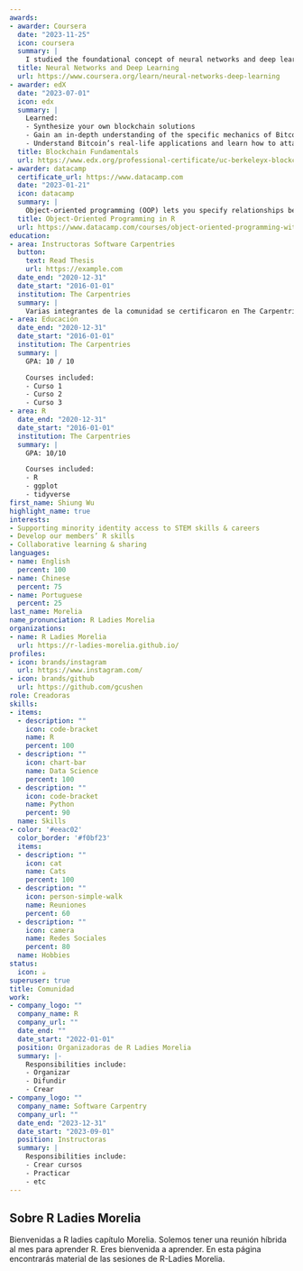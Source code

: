 ```yaml
---
awards:
- awarder: Coursera
  date: "2023-11-25"
  icon: coursera
  summary: |
    I studied the foundational concept of neural networks and deep learning. By the end, I was familiar with the significant technological trends driving the rise of deep learning; build, train, and apply fully connected deep neural networks; implement efficient (vectorized) neural networks; identify key parameters in a neural network’s architecture; and apply deep learning to your own applications.
  title: Neural Networks and Deep Learning
  url: https://www.coursera.org/learn/neural-networks-deep-learning
- awarder: edX
  date: "2023-07-01"
  icon: edx
  summary: |
    Learned:
    - Synthesize your own blockchain solutions
    - Gain an in-depth understanding of the specific mechanics of Bitcoin
    - Understand Bitcoin’s real-life applications and learn how to attack and destroy Bitcoin, Ethereum, smart contracts and Dapps, and alternatives to Bitcoin’s Proof-of-Work consensus algorithm
  title: Blockchain Fundamentals
  url: https://www.edx.org/professional-certificate/uc-berkeleyx-blockchain-fundamentals
- awarder: datacamp
  certificate_url: https://www.datacamp.com
  date: "2023-01-21"
  icon: datacamp
  summary: |
    Object-oriented programming (OOP) lets you specify relationships between functions and the objects that they can act on, helping you manage complexity in your code. This is an intermediate level course, providing an introduction to OOP, using the S3 and R6 systems. S3 is a great day-to-day R programming tool that simplifies some of the functions that you write. R6 is especially useful for industry-specific analyses, working with web APIs, and building GUIs.
  title: Object-Oriented Programming in R
  url: https://www.datacamp.com/courses/object-oriented-programming-with-s3-and-r6-in-r
education:
- area: Instructoras Software Carpentries
  button:
    text: Read Thesis
    url: https://example.com
  date_end: "2020-12-31"
  date_start: "2016-01-01"
  institution: The Carpentries
  summary: |
    Varias integrantes de la comunidad se certificaron en The Carpentries en 2023.
- area: Educación
  date_end: "2020-12-31"
  date_start: "2016-01-01"
  institution: The Carpentries
  summary: |
    GPA: 10 / 10

    Courses included:
    - Curso 1
    - Curso 2
    - Curso 3
- area: R 
  date_end: "2020-12-31"
  date_start: "2016-01-01"
  institution: The Carpentries
  summary: |
    GPA: 10/10

    Courses included:
    - R 
    - ggplot
    - tidyverse
first_name: Shiung Wu
highlight_name: true
interests:
- Supporting minority identity access to STEM skills & careers
- Develop our members’ R skills 
- Collaborative learning & sharing
languages:
- name: English
  percent: 100
- name: Chinese
  percent: 75
- name: Portuguese
  percent: 25
last_name: Morelia
name_pronunciation: R Ladies Morelia
organizations:
- name: R Ladies Morelia
  url: https://r-ladies-morelia.github.io/
profiles:
- icon: brands/instagram
  url: https://www.instagram.com/
- icon: brands/github
  url: https://github.com/gcushen
role: Creadoras
skills:
- items:
  - description: ""
    icon: code-bracket
    name: R
    percent: 100
  - description: ""
    icon: chart-bar
    name: Data Science
    percent: 100
  - description: ""
    icon: code-bracket
    name: Python
    percent: 90
  name: Skills
- color: '#eeac02'
  color_border: '#f0bf23'
  items:
  - description: ""
    icon: cat
    name: Cats
    percent: 100
  - description: ""
    icon: person-simple-walk
    name: Reuniones
    percent: 60
  - description: ""
    icon: camera
    name: Redes Sociales
    percent: 80
  name: Hobbies
status:
  icon: ☕️
superuser: true
title: Comunidad
work:
- company_logo: ""
  company_name: R
  company_url: ""
  date_end: ""
  date_start: "2022-01-01"
  position: Organizadoras de R Ladies Morelia
  summary: |-
    Responsibilities include:
    - Organizar
    - Difundir
    - Crear
- company_logo: ""
  company_name: Software Carpentry
  company_url: ""
  date_end: "2023-12-31"
  date_start: "2023-09-01"
  position: Instructoras
  summary: |
    Responsibilities include:
    - Crear cursos
    - Practicar
    - etc
---
```


## Sobre R Ladies Morelia

Bienvenidas a R ladies capítulo Morelia. Solemos tener una reunión híbrida al mes para aprender R. Eres bienvenida a aprender. En esta página encontrarás material de las sesiones de R-Ladies Morelia.